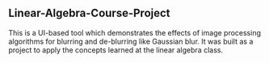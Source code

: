 ## Linear-Algebra-Course-Project
  This is a UI-based tool which demonstrates the effects of image processing algorithms for blurring and de-blurring like Gaussian blur. It was built as a project to apply the concepts learned at the linear algebra class.
                 
